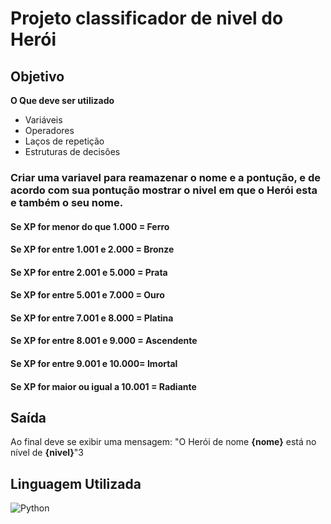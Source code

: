 <h1>
    <span> Projeto classificador de nivel do Herói</span>
</h1>

## Objetivo

**O Que deve ser utilizado**

- Variáveis
- Operadores
- Laços de repetição
- Estruturas de decisões

### Criar uma variavel para reamazenar o nome e a pontução, e de acordo com sua pontução mostrar o nivel em que o Herói esta e também o seu nome.

#### Se XP for menor do que 1.000 = Ferro
#### Se XP for entre 1.001 e 2.000 = Bronze
#### Se XP for entre 2.001 e 5.000 = Prata
#### Se XP for entre 5.001 e 7.000 = Ouro
#### Se XP for entre 7.001 e 8.000 = Platina
#### Se XP for entre 8.001 e 9.000 = Ascendente
#### Se XP for entre 9.001 e 10.000= Imortal
#### Se XP for maior ou igual a 10.001 = Radiante

## Saída

Ao final deve se exibir uma mensagem:
"O Herói de nome **{nome}** está no nível de **{nivel}**"3

## Linguagem Utilizada
![Python](https://img.shields.io/badge/Python-000?style=for-the-badge&logo=python)